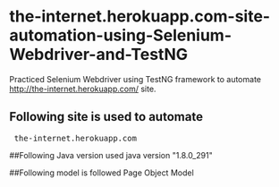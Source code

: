# the-internet.herokuapp.com-site-automation-using-Selenium-Webdriver-and-TestNG
Practiced Selenium Webdriver using TestNG framework to automate http://the-internet.herokuapp.com/ site.

## Following site is used to automate 
<pre> the-internet.herokuapp.com </pre>

##Following Java version used
<prep> java version "1.8.0_291" </prep>

##Following model is followed
Page Object Model

